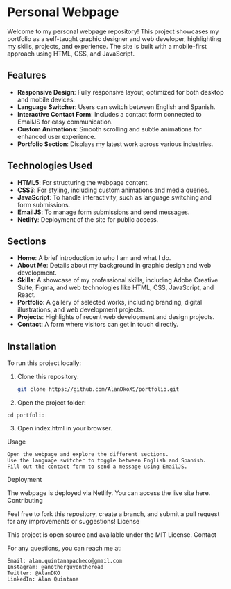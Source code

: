 # Personal Webpage

Welcome to my personal webpage repository! This project showcases my portfolio as a self-taught graphic designer and web developer, highlighting my skills, projects, and experience. The site is built with a mobile-first approach using HTML, CSS, and JavaScript.

## Features

- **Responsive Design**: Fully responsive layout, optimized for both desktop and mobile devices.
- **Language Switcher**: Users can switch between English and Spanish.
- **Interactive Contact Form**: Includes a contact form connected to EmailJS for easy communication.
- **Custom Animations**: Smooth scrolling and subtle animations for enhanced user experience.
- **Portfolio Section**: Displays my latest work across various industries.

## Technologies Used

- **HTML5**: For structuring the webpage content.
- **CSS3**: For styling, including custom animations and media queries.
- **JavaScript**: To handle interactivity, such as language switching and form submissions.
- **EmailJS**: To manage form submissions and send messages.
- **Netlify**: Deployment of the site for public access.

## Sections

- **Home**: A brief introduction to who I am and what I do.
- **About Me**: Details about my background in graphic design and web development.
- **Skills**: A showcase of my professional skills, including Adobe Creative Suite, Figma, and web technologies like HTML, CSS, JavaScript, and React.
- **Portfolio**: A gallery of selected works, including branding, digital illustrations, and web development projects.
- **Projects**: Highlights of recent web development and design projects.
- **Contact**: A form where visitors can get in touch directly.

## Installation

To run this project locally:

1. Clone this repository:
   ```bash
   git clone https://github.com/AlanDkoXS/portfolio.git
   ```
2. Open the project folder:

```cd portfolio```

3. Open index.html in your browser.

Usage

    Open the webpage and explore the different sections.
    Use the language switcher to toggle between English and Spanish.
    Fill out the contact form to send a message using EmailJS.

Deployment

The webpage is deployed via Netlify. You can access the live site here.
Contributing

Feel free to fork this repository, create a branch, and submit a pull request for any improvements or suggestions!
License

This project is open source and available under the MIT License.
Contact

For any questions, you can reach me at:

    Email: alan.quintanapacheco@gmail.com
    Instagram: @anotherguyontheroad
    Twitter: @AlanDKO
    LinkedIn: Alan Quintana

   
